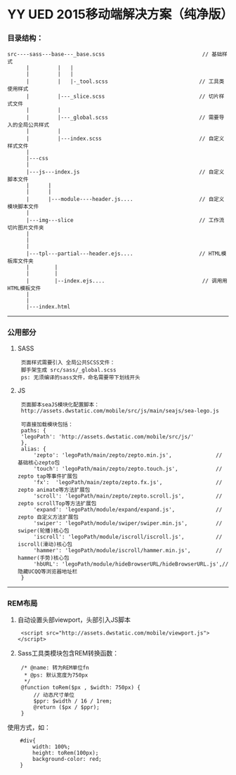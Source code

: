 # YY UED 2015移动端解决方案（纯净版）


### 目录结构：

	src----sass---base---_base.scss	                              // 基础样式
		  |		    | 	|
		  |         |   |
		  |         |   |-_tool.scss                             // 工具类使用样式
		  |         |---_slice.scss                              // 切片样式文件
		  |         |
		  |         |---_global.scss                             // 需要导入的全局公共样式
		  |			|
		  |			|---index.scss                               // 自定义样式文件
		  |
		  |---css
		  |
		  |---js---index.js                                      // 自定义脚本文件
		  |      |
		  |      |
		  |      |---module----header.js....                     // 自定义模块脚本文件
		  |
		  |---img---slice                                        // 工作流切片图片文件夹
		  |
		  |
		  |
          |---tpl---partial---header.ejs....                     // HTML模板库文件夹
		  |		   |
		  |        |
		  |		   |--index.ejs.... 		                      // 调用用HTML模板文件
		  |
		  |
		  |---index.html



---

### 公用部分

1. SASS

		页面样式需要引入 全局公共SCSS文件：
		脚手架生成 src/sass/_global.scss
		ps: 无须编译的sass文件，命名需要带下划线开头

2. JS

		页面脚本seaJS模块化配置脚本：
		http://assets.dwstatic.com/mobile/src/js/main/seajs/sea-lego.js

		可直接加载模块包括：
		paths: {
		'legoPath': 'http://assets.dwstatic.com/mobile/src/js/'
		},
		alias: {
			'zepto': 'legoPath/main/zepto/zepto.min.js',              // 基础核心zepto包
			'touch': 'legoPath/main/zepto/zepto.touch.js',            // zepto tap等事件扩展包
			'fx':  'legoPath/main/zepto/zepto.fx.js',                 // zepto animate等方法扩展包
			'scroll': 'legoPath/main/zepto/zepto.scroll.js',          // zepto scrollTop等方法扩展包
			'expand': 'legoPath/module/expand/expand.js',             // zepto 自定义方法扩展包
			'swiper': 'legoPath/module/swiper/swiper.min.js',         // swiper(轮播)核心包
	      	'iscroll': 'legoPath/module/iscroll/iscroll.js',          // iscroll(滑动)核心包
	      	'hammer': 'legoPath/module/iscroll/hammer.min.js',        // hammer(手势)核心包
	      	'hbURL': 'legoPath/module/hideBrowserURL/hideBrowserURL.js',// 隐藏UCQQ等浏览器地址栏
		}

---  

### REM布局

1. 自动设置头部viewport，头部引入JS脚本

		<script src="http://assets.dwstatic.com/mobile/viewport.js"></script>

		
2. Sass工具类模块包含REM转换函数：

		/* @name: 转为REM单位fn
		 * @ps: 默认宽度为750px
		 */
		@function toRem($px , $width: 750px) {
			// 动态尺寸单位
			$ppr: $width / 16 / 1rem;
			@return ($px / $ppr);
		}

 使用方式，如：

		#div{
		    width: 100%;
		    height: toRem(100px);
		    background-color: red;
		}

